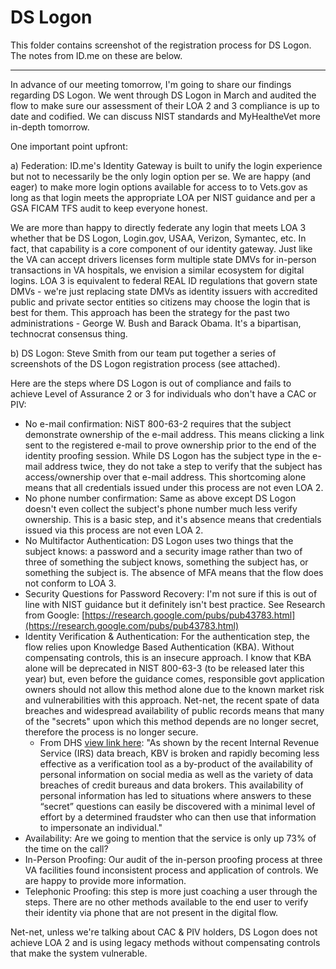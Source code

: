 # DS Logon

This folder contains screenshot of the registration process for DS Logon.  The notes from ID.me on these are below.

---

In advance of our meeting tomorrow, I'm going to share our findings regarding DS Logon. We went through DS Logon in March and audited the flow to make sure our assessment of their LOA 2 and 3 compliance is up to date and codified. We can discuss NIST standards and MyHealtheVet more in-depth tomorrow.

One important point upfront: 

a) Federation: ID.me's Identity Gateway is built to unify the login experience but not to necessarily be the only login option per se. We are happy (and eager) to make more login options available for access to to Vets.gov as long as that login meets the appropriate LOA per NIST guidance and per a GSA FICAM TFS audit to keep everyone honest. 

We are more than happy to directly federate any login that meets LOA 3 whether that be DS Logon, Login.gov, USAA, Verizon, Symantec, etc. In fact, that capability is a core component of our identity gateway. Just like the VA can accept drivers licenses form multiple state DMVs for in-person transactions in VA hospitals, we envision a similar ecosystem for digital logins. LOA 3 is equivalent to federal REAL ID regulations that govern state DMVs - we're just replacing state DMVs as identity issuers with accredited public and private sector entities so citizens may choose the login that is best for them. This approach has been the strategy for the past two administrations - George W. Bush and Barack Obama. It's a bipartisan, technocrat consensus thing. 

b) DS Logon: Steve Smith from our team put together a series of screenshots of the DS Logon registration process (see attached). 

Here are the steps where DS Logon is out of compliance and fails to achieve Level of Assurance 2 or 3 for individuals who don't have a CAC or PIV:

* No e-mail confirmation: NiST 800-63-2 requires that the subject demonstrate ownership of the e-mail address. This means clicking a link sent to the registered e-mail to prove ownership prior to the end of the identity proofing session. While DS Logon has the subject type in the e-mail address twice, they do not take a step to verify that the subject has access/ownership over that e-mail address. This shortcoming alone means that all credentials issued under this process are not even LOA 2. 
* No phone number confirmation: Same as above except DS Logon doesn't even collect the subject's phone number much less verify ownership. This is a basic step, and it's absence means that credentials issued via this process are not even LOA 2. 
* No Multifactor Authentication: DS Logon uses two things that the subject knows: a password and a security image rather than two of three of something the subject knows, something the subject has, or something the subject is. The absence of MFA means that the flow does not conform to LOA 3. 
* Security Questions for Password Recovery: I'm not sure if this is out of line with NIST guidance but it definitely isn't best practice. See Research from Google: [https://research.google.com/pubs/pub43783.html](https://research.google.com/pubs/pub43783.html)
* Identity Verification & Authentication: For the authentication step, the flow relies upon Knowledge Based Authentication (KBA). Without compensating controls, this is an insecure approach. I know that KBA alone will be deprecated in NIST 800-63-3 (to be released later this year) but, even before the guidance comes, responsible govt application owners should not allow this method alone due to the known market risk and vulnerabilities with this approach. Net-net, the recent spate of data breaches and widespread availability of public records means that many of the "secrets" upon which this method depends are no longer secret, therefore the process is no longer secure. 
  * From DHS [view link here](https://www.sbir.gov/sbirsearch/detail/867815):  "As shown by the recent Internal Revenue Service (IRS) data breach, KBV is broken and rapidly becoming less effective as a verification tool as a by-product of the availability of personal information on social media as well as the variety of data breaches of credit bureaus and data brokers. This availability of personal information has led to situations where answers to these “secret” questions can easily be discovered with a minimal level of effort by a determined fraudster who can then use that information to impersonate an individual."
* Availability: Are we going to mention that the service is only up 73% of the time on the call?
* In-Person Proofing: Our audit of the in-person proofing process at three VA facilities found inconsistent process and application of controls. We are happy to provide more information. 
* Telephonic Proofing: this step is more just coaching a user through the steps. There are no other methods available to the end user to verify their identity via phone that are not present in the digital flow.  

Net-net, unless we're talking about CAC & PIV holders, DS Logon does not achieve LOA 2 and is using legacy methods without compensating controls that make the system vulnerable. 
